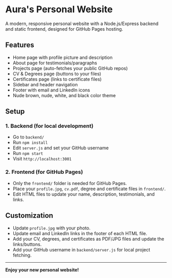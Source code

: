 # Aura's Personal Website

A modern, responsive personal website with a Node.js/Express backend and static frontend, designed for GitHub Pages hosting. 

## Features
- Home page with profile picture and description
- About page for testimonials/paragraphs
- Projects page (auto-fetches your public GitHub repos)
- CV & Degrees page (buttons to your files)
- Certificates page (links to certificate files)
- Sidebar and header navigation
- Footer with email and LinkedIn icons
- Nude brown, nude, white, and black color theme

## Setup

### 1. Backend (for local development)
- Go to `backend/`
- Run `npm install`
- Edit `server.js` and set your GitHub username
- Run `npm start`
- Visit `http://localhost:3001`

### 2. Frontend (for GitHub Pages)
- Only the `frontend/` folder is needed for GitHub Pages. 
- Place your `profile.jpg`, `cv.pdf`, degree and certificate files in `frontend/`.
- Edit HTML files to update your name, description, testimonials, and links.

## Customization
- Update `profile.jpg` with your photo.
- Update email and LinkedIn links in the footer of each HTML file.
- Add your CV, degrees, and certificates as PDF/JPG files and update the links/buttons.
- Add your GitHub username in `backend/server.js` for local project fetching.

---

**Enjoy your new personal website!**
